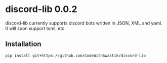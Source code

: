 # discord-lib 0.0.2

discord-lib currently supports discord bots written in JSON, XML and yaml. It will soon support toml, etc

## Installation

```
pip install git+https://github.com/CodeWithSwastik/discord-lib
```
